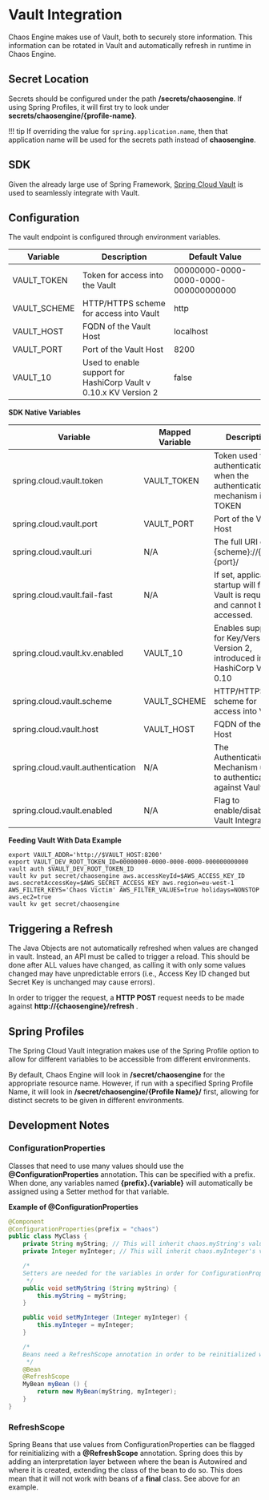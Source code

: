 # Vault Integration

Chaos Engine makes use of Vault, both to securely store information. This information can be rotated in Vault and automatically refresh in runtime in Chaos Engine.

## Secret Location

Secrets should be configured under the path **/secrets/chaosengine**. If using Spring Profiles, it will first try to look under **secrets/chaosengine/{profile-name}**.

!!! tip
    If overriding the value for `spring.application.name`, then that application name will be used for the secrets path instead of **chaosengine**.

## SDK

Given the already large use of Spring Framework, [Spring Cloud Vault](https://cloud.spring.io/spring-cloud-vault/) is used to seamlessly integrate with Vault.

## Configuration

The vault endpoint is configured through environment variables.

| Variable | Description | Default Value |
| --- | --- | --- |
| VAULT_TOKEN | Token for access into the Vault | 00000000-0000-0000-0000-000000000000 |
| VAULT_SCHEME | HTTP/HTTPS scheme for access into Vault | http |
| VAULT_HOST | FQDN of the Vault Host | localhost |
| VAULT_PORT | Port of the Vault Host| 8200 |
| VAULT_10 | Used to enable support for HashiCorp Vault v 0.10.x KV Version 2 | false |
 
**SDK Native Variables**

| Variable | Mapped Variable | Description | Default |
| --- | --- | --- | --- |
| spring.cloud.vault.token | VAULT_TOKEN | Token used for authentication when the authentication mechanism is TOKEN | 00000000-0000-0000-0000-000000000000 |
| spring.cloud.vault.port | VAULT_PORT | Port of the Vault Host | 8200 |
| spring.cloud.vault.uri | N/A | The full URI of {scheme}://{host}:{port}/ | Derived from host/port/scheme. |
| spring.cloud.vault.fail-fast | N/A | If set, application startup will fail if Vault is required and cannot be accessed. | false |
| spring.cloud.vault.kv.enabled | VAULT_10 | Enables support for Key/Version Version 2, introduced in HashiCorp Vault 0.10 | false |
| spring.cloud.vault.scheme | VAULT_SCHEME | HTTP/HTTPS scheme for access into Vault | https |
| spring.cloud.vault.host | VAULT_HOST | FQDN of the Vault Host | localhost |
| spring.cloud.vault.authentication | N/A | The Authentication Mechanism used to authenticate against Vault | TOKEN |
| spring.cloud.vault.enabled | N/A | Flag to enable/disable Vault Integration | true |

**Feeding Vault With Data Example**
```
export VAULT_ADDR='http://$VAULT_HOST:8200'
export VAULT_DEV_ROOT_TOKEN_ID=00000000-0000-0000-0000-000000000000
vault auth $VAULT_DEV_ROOT_TOKEN_ID
vault kv put secret/chaosengine aws.accessKeyId=$AWS_ACCESS_KEY_ID aws.secretAccessKey=$AWS_SECRET_ACCESS_KEY aws.region=eu-west-1  AWS_FILTER_KEYS='Chaos Victim' AWS_FILTER_VALUES=true holidays=NONSTOP aws.ec2=true
vault kv get secret/chaosengine
```

## Triggering a Refresh

The Java Objects are not automatically refreshed when values are changed in vault. Instead, an API must be called to trigger a reload. This should be done after ALL values have changed, as calling it with only some values changed may have unpredictable errors (i.e., Access Key ID changed but Secret Key is unchanged may cause errors).

In order to trigger the request, a **HTTP POST** request needs to be made against **http://{chaosengine}/refresh** .

## Spring Profiles

The Spring Cloud Vault integration makes use of the Spring Profile option to allow for different variables to be accessible from different environments.

By default, Chaos Engine will look in **/secret/chaosengine** for the appropriate resource name. However, if run with a specified Spring Profile Name, it will look in **/secret/chaosengine/{Profile Name}/** first, allowing for distinct secrets to be given in different environments.

## Development Notes

### ConfigurationProperties

Classes that need to use many values should use the **\@ConfigurationProperties** annotation. This can be specified with a prefix. When done, any variables named **{prefix}.{variable}** will automatically be assigned using a Setter method for that variable.

**Example of \@ConfigurationProperties**
```java
@Component
@ConfigurationProperties(prefix = "chaos")
public class MyClass {
    private String myString; // This will inherit chaos.myString's value
    private Integer myInteger; // This will inherit chaos.myInteger's value

    /*
    Setters are needed for the variables in order for ConfigurationProperties to inject them.
     */
    public void setMyString (String myString) {
        this.myString = myString;
    }

    public void setMyInteger (Integer myInteger) {
        this.myInteger = myInteger;
    }

    /*
    Beans need a RefreshScope annotation in order to be reinitialized when changed.
     */
    @Bean
    @RefreshScope
    MyBean myBean () {
        return new MyBean(myString, myInteger);
    }
}
```

### RefreshScope

Spring Beans that use values from ConfigurationProperties can be flagged for reinitializing with a **\@RefreshScope** annotation. Spring does this by adding an interpretation layer between where the bean is Autowired and where it is created, extending the class of the bean to do so. This does mean that it will not work with beans of a **final** class. See above for an example.
